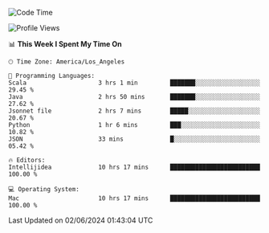 <!--START_SECTION:waka-->
![Code Time](http://img.shields.io/badge/Code%20Time-1%2C032%20hrs%202%20mins-blue)

![Profile Views](http://img.shields.io/badge/Profile%20Views-0-blue)

📊 **This Week I Spent My Time On** 

```text
🕑︎ Time Zone: America/Los_Angeles

💬 Programming Languages: 
Scala                    3 hrs 1 min         ███████░░░░░░░░░░░░░░░░░░   29.45 % 
Java                     2 hrs 50 mins       ███████░░░░░░░░░░░░░░░░░░   27.62 % 
Jsonnet file             2 hrs 7 mins        █████░░░░░░░░░░░░░░░░░░░░   20.67 % 
Python                   1 hr 6 mins         ███░░░░░░░░░░░░░░░░░░░░░░   10.82 % 
JSON                     33 mins             █░░░░░░░░░░░░░░░░░░░░░░░░   05.42 % 

🔥 Editors: 
Intellijidea             10 hrs 17 mins      █████████████████████████   100.00 % 

💻 Operating System: 
Mac                      10 hrs 17 mins      █████████████████████████   100.00 % 
```


 Last Updated on 02/06/2024 01:43:04 UTC
<!--END_SECTION:waka-->
